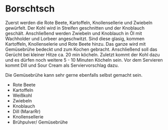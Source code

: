 # Borschtsch

Zuerst werden die Rote Beete, Kartoffeln, Knollensellerie und Zwiebeln gewürfelt. Der Kohl wird in Streifen geschnitten und  der Knoblauch geschält.
Anschließend werden Zwiebeln und Knoblauch in Öl mit Wachholder und Lorbeer angeschwitzt. Sind diese glasig, kommen Kartoffeln, Knollenselerie und Rote Beete hinzu. Das ganze wird mit Gemüsebrühe bedeckt und zum Kochen gebracht. Anschließend soll das Gerücht bei kleiner Hitze ca. 20 min köcheln. Zuletzt kommt der Kohl dazu und es dürfen noch weitere 5 - 10 Minuten Köcheln sein.
Vor dem Servieren kommt Dill und Sour Cream als Serviervorschlag dazu.

Die Gemüsebrühe kann sehr gerne ebenfalls selbst gemacht sein.

- Rote Beete
- Kartoffeln
- Weißkohl
- Zwiebeln
- Knoblauch
- Dill (MararRr)
- Knollensellerie
- Brühpulver/ Gemüsebrühe


